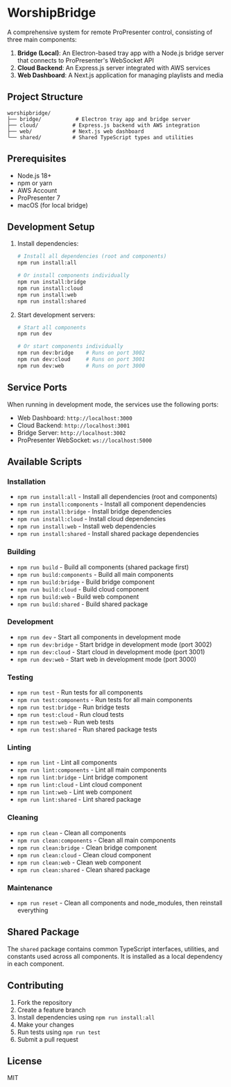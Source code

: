 # WorshipBridge

A comprehensive system for remote ProPresenter control, consisting of three main components:

1. **Bridge (Local)**: An Electron-based tray app with a Node.js bridge server that connects to ProPresenter's WebSocket API
2. **Cloud Backend**: An Express.js server integrated with AWS services
3. **Web Dashboard**: A Next.js application for managing playlists and media

## Project Structure

```
worshipbridge/
├── bridge/           # Electron tray app and bridge server
├── cloud/           # Express.js backend with AWS integration
├── web/             # Next.js web dashboard
└── shared/          # Shared TypeScript types and utilities
```

## Prerequisites

- Node.js 18+
- npm or yarn
- AWS Account
- ProPresenter 7
- macOS (for local bridge)

## Development Setup

1. Install dependencies:
   ```bash
   # Install all dependencies (root and components)
   npm run install:all

   # Or install components individually
   npm run install:bridge
   npm run install:cloud
   npm run install:web
   npm run install:shared
   ```

2. Start development servers:
   ```bash
   # Start all components
   npm run dev

   # Or start components individually
   npm run dev:bridge    # Runs on port 3002
   npm run dev:cloud     # Runs on port 3001
   npm run dev:web       # Runs on port 3000
   ```

## Service Ports

When running in development mode, the services use the following ports:
- Web Dashboard: `http://localhost:3000`
- Cloud Backend: `http://localhost:3001`
- Bridge Server: `http://localhost:3002`
- ProPresenter WebSocket: `ws://localhost:5000`

## Available Scripts

### Installation
- `npm run install:all` - Install all dependencies (root and components)
- `npm run install:components` - Install all component dependencies
- `npm run install:bridge` - Install bridge dependencies
- `npm run install:cloud` - Install cloud dependencies
- `npm run install:web` - Install web dependencies
- `npm run install:shared` - Install shared package dependencies

### Building
- `npm run build` - Build all components (shared package first)
- `npm run build:components` - Build all main components
- `npm run build:bridge` - Build bridge component
- `npm run build:cloud` - Build cloud component
- `npm run build:web` - Build web component
- `npm run build:shared` - Build shared package

### Development
- `npm run dev` - Start all components in development mode
- `npm run dev:bridge` - Start bridge in development mode (port 3002)
- `npm run dev:cloud` - Start cloud in development mode (port 3001)
- `npm run dev:web` - Start web in development mode (port 3000)

### Testing
- `npm run test` - Run tests for all components
- `npm run test:components` - Run tests for all main components
- `npm run test:bridge` - Run bridge tests
- `npm run test:cloud` - Run cloud tests
- `npm run test:web` - Run web tests
- `npm run test:shared` - Run shared package tests

### Linting
- `npm run lint` - Lint all components
- `npm run lint:components` - Lint all main components
- `npm run lint:bridge` - Lint bridge component
- `npm run lint:cloud` - Lint cloud component
- `npm run lint:web` - Lint web component
- `npm run lint:shared` - Lint shared package

### Cleaning
- `npm run clean` - Clean all components
- `npm run clean:components` - Clean all main components
- `npm run clean:bridge` - Clean bridge component
- `npm run clean:cloud` - Clean cloud component
- `npm run clean:web` - Clean web component
- `npm run clean:shared` - Clean shared package

### Maintenance
- `npm run reset` - Clean all components and node_modules, then reinstall everything

## Shared Package

The `shared` package contains common TypeScript interfaces, utilities, and constants used across all components. It is installed as a local dependency in each component.

## Contributing

1. Fork the repository
2. Create a feature branch
3. Install dependencies using `npm run install:all`
4. Make your changes
5. Run tests using `npm run test`
6. Submit a pull request

## License

MIT 